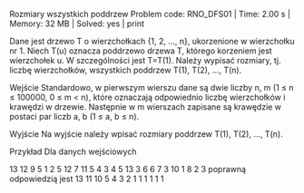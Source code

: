 Rozmiary wszystkich poddrzew
Problem code: RNO_DFS01 | Time: 2.00 s | Memory: 32 MB | Solved: yes | print

Dane jest drzewo T o wierzchołkach {1, 2, ..., n}, ukorzenione w wierzchołku nr 1. Niech T(u) oznacza poddrzewo drzewa T, którego korzeniem jest wierzchołek u. W szczególności jest T=T(1).
Należy wypisać rozmiary, tj. liczbę wierzchołków, wszystkich poddrzew T(1), T(2), ..., T(n).

Wejście
Standardowo, w pierwszym wierszu dane są dwie liczby n, m (1 ≤ n ≤ 100000, 0 ≤ m < n), które oznaczają odpowiednio liczbę wierzchołków i krawędzi w drzewie. Następnie w m wierszach zapisane są krawędzie w postaci par liczb a, b (1 ≤ a, b ≤ n).

Wyjście
Na wyjście należy wpisać rozmiary poddrzew T(1), T(2), ..., T(n).

Przykład
Dla danych wejściowych

13 12
9 5
1 2
5 12
7 11
5 4
3 4
5 13
3 6
6 7
3 10
1 8
2 3
poprawną odpowiedzią jest
13 11 10 5 4 3 2 1 1 1 1 1 1
